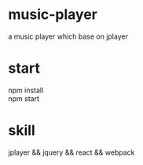 # music-player
a music player which base on jplayer
# start
npm install <br />
npm start
# skill
jplayer && jquery && react && webpack
